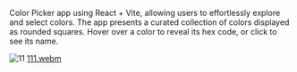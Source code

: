 Color Picker app using React + Vite, allowing users to effortlessly explore and select colors. The app presents a curated collection of colors displayed as rounded squares. Hover over a color to reveal its hex code, or click to see its name.

![11](https://github.com/user-attachments/assets/a35711ad-9152-430b-b61a-1c78b31f950c)
[111.webm](https://github.com/user-attachments/assets/1c8c62fe-c5df-4cce-885a-13d91927511a)
